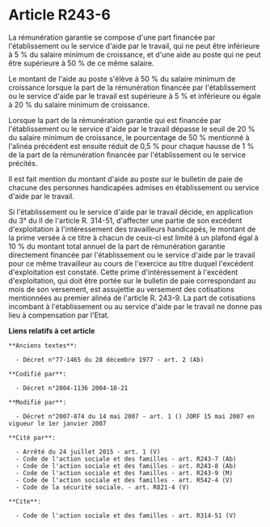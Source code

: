 # Article R243-6

La rémunération garantie se compose d'une part financée par l'établissement ou le service d'aide par le travail, qui ne peut
être inférieure à 5 % du salaire minimum de croissance, et d'une aide au poste qui ne peut être supérieure à 50 % de ce même
salaire. 

Le montant de l'aide au poste s'élève à 50 % du salaire minimum de croissance lorsque la part de la rémunération financée par
l'établissement ou le service d'aide par le travail est supérieure à 5 % et inférieure ou égale à 20 % du salaire minimum de
croissance. 

Lorsque la part de la rémunération garantie qui est financée par l'établissement ou le service d'aide par le travail dépasse
le seuil de 20 % du salaire minimum de croissance, le pourcentage de 50 % mentionné à l'alinéa précédent est ensuite réduit
de 0,5 % pour chaque hausse de 1 % de la part de la rémunération financée par l'établissement ou le service précités. 

Il est fait mention du montant d'aide au poste sur le bulletin de paie de chacune des personnes handicapées admises en
établissement ou service d'aide par le travail. 

Si l'établissement ou le service d'aide par le travail décide, en application du 3° du II de l'article R. 314-51, d'affecter
une partie de son excédent d'exploitation à l'intéressement des travailleurs handicapés, le montant de la prime versée à ce
titre à chacun de ceux-ci est limité à un plafond égal à 10 % du montant total annuel de la part de rémunération garantie
directement financée par l'établissement ou le service d'aide par le travail pour ce même travailleur au cours de l'exercice
au titre duquel l'excédent d'exploitation est constaté. Cette prime d'intéressement à l'excédent d'exploitation, qui doit
être portée sur le bulletin de paie correspondant au mois de son versement, est assujettie au versement des cotisations
mentionnées au premier alinéa de l'article R. 243-9. La part de cotisations incombant à l'établissement ou au service d'aide
par le travail ne donne pas lieu à compensation par l'Etat.

**Liens relatifs à cet article**

	**Anciens textes**:

	  - Décret n°77-1465 du 28 décembre 1977 - art. 2 (Ab)

	**Codifié par**:

	  - Décret n°2004-1136 2004-10-21

	**Modifié par**:

	  - Décret n°2007-874 du 14 mai 2007 - art. 1 () JORF 15 mai 2007 en vigueur le 1er janvier 2007

	**Cité par**:

	  - Arrêté du 24 juillet 2015 - art. 1 (V)
	  - Code de l'action sociale et des familles - art. R243-7 (Ab)
	  - Code de l'action sociale et des familles - art. R243-8 (Ab)
	  - Code de l'action sociale et des familles - art. R243-9 (M)
	  - Code de l'action sociale et des familles - art. R542-4 (V)
	  - Code de la sécurité sociale. - art. R821-4 (V)

	**Cite**:

	  - Code de l'action sociale et des familles - art. R314-51 (V)
